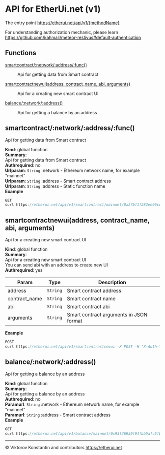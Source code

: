 # API for EtherUi.net (v1)

The entry point https://etherui.net/api/v1/{methodName}

For understanding authorization mechanic, please learn https://github.com/kahmali/meteor-restivus#default-authentication

## Functions

<dl>
<dt><a href="#smartcontract/_network/_address/_func">smartcontract/:network/:address/:func()</a></dt>
<dd><p>Api for getting data from Smart contract</p>
</dd>
<dt><a href="#smartcontractnewui">smartcontractnewui(address, contract_name, abi, arguments)</a></dt>
<dd><p>Api for a creating new smart contract UI</p>
</dd>
<dt><a href="#balance/_network/_address">balance/:network/:address()</a></dt>
<dd><p>Api for getting a balance by an address</p>
</dd>
</dl>

<a name="smartcontract/_network/_address/_func"></a>

## smartcontract/:network/:address/:func()
Api for getting data from Smart contract

**Kind**: global function  
**Summary**: <br/>
Api for getting data from Smart contract  
**Authrequired**: no  
**Urlparam**: <code>String</code> :network - Ethereum network name, for example "mainnet"  
**Urlparam**: <code>String</code> :address - Smart contract address  
**Urlparam**: <code>String</code> :address - Static function name  
**Example**  
```js
GET
curl https://etherui.net/api/v1/smartcontract/mainnet/0x27bf1f282ee96cdb4bb921c961fe081f397e03e4/name -X GET
```
<a name="smartcontractnewui"></a>

## smartcontractnewui(address, contract_name, abi, arguments)
Api for a creating new smart contract UI

**Kind**: global function  
**Summary**: <br/>
Api for a creating new smart contract UI <br/>
You can send abi with an address to create new UI  
**Authrequired**: yes  

| Param | Type | Description |
| --- | --- | --- |
| address | <code>String</code> | Smart contract address |
| contract_name | <code>String</code> | Smart contract name |
| abi | <code>String</code> | Smart contract abi |
| arguments | <code>String</code> | Smart contract arguments in JSON format |

**Example**  
```js
POST
curl https://etherui.net/api/v1/smartcontractnewui -X POST -H "X-Auth-Token: f2KpRW7KeN9aPmjSZ" -H "X-User-Id: fbdpsNf4oHiX79vMJ" -d "address=0x27bf1f282ee96cdb4bb921c961fe081f397e03e4&contract_name=ESCBToken&abi={}&arguments=[123,\"My String\",[\"0x0\",\"0x1\",\"0x2\"]]"
```
<a name="balance/_network/_address"></a>

## balance/:network/:address()
Api for getting a balance by an address

**Kind**: global function  
**Summary**: <br/>
Api for getting a balance by an address  
**Authrequired**: no  
**Paramurl**: <code>String</code> :network - Ethereum network name, for example "mainnet"  
**Paramurl**: <code>String</code> :address - Smart contract address  
**Example**  
```js
GET
curl https://etherui.net/api/v1/balance/mainnet/0x93f36930f94fbb5afc5fb506d3f7abb9179a4e4e -X GET
```

* * *

&copy; Viktorov Konstantin and contributors https://etherui.net
